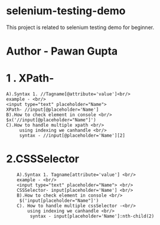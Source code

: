 # selenium-testing-demo
This project is related to selenium testing demo for beginner. 
# Author - Pawan Gupta
# 1 . XPath- 
    A).Syntax 1. //Tagname[@attribute='value']<br/>
    example - <br/>
	<input type="text" placeholder="Name">
	XPath- //input[@placeholder='Name']
    B).How to check element in console <br/>
	$x('//input[@placeholder="Name"]')
    C).How to handle multiple xpath <br/>
         using indexing we canhandle <br/>
         syntax - //input[@placeholder='Name'][2]
# 2.CSSSelector 
        A).Syntax 1. Tagname[attribute='value'] <br/>
	    example - <br/>
	    <input type="text" placeholder="Name"> <br/>
	    CSSSelector- input[placeholder='Name'] <br/>
        B).How to check element in console <br/>
	     $('input[placeholder="Name"]')
        C). How to handle multiple cssSelector -<br/>
            using indexing we canhandle <br/>
             syntax - input[placeholder='Name']:nth-child(2)

